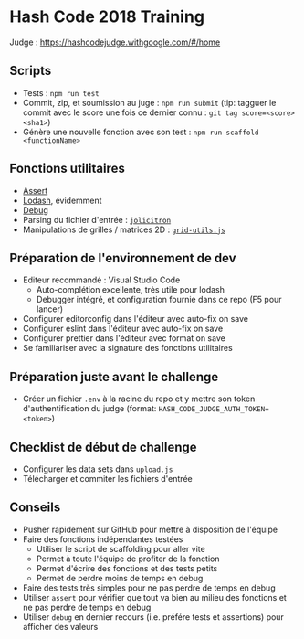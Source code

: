 # Hash Code 2018 Training

Judge : https://hashcodejudge.withgoogle.com/#/home

## Scripts

- Tests : `npm run test`
- Commit, zip, et soumission au juge : `npm run submit` (tip: tagguer le commit avec le score une fois ce dernier connu : `git tag score=<score> <sha1>`)
- Génère une nouvelle fonction avec son test : `npm run scaffold <functionName>`

## Fonctions utilitaires

- [Assert](https://nodejs.org/dist/latest-v6.x/docs/api/assert.html)
- [Lodash](https://lodash.com), évidemment
- [Debug](https://www.npmjs.com/package/debug)
- Parsing du fichier d'entrée : [`jolicitron`](https://www.npmjs.com/package/jolicitron)
- Manipulations de grilles / matrices 2D : [`grid-utils.js`](https://github.com/hgwood/hash-code-2017-qualifications/blob/master/grid-utils.js)

## Préparation de l'environnement de dev

- Editeur recommandé : Visual Studio Code
  - Auto-complétion excellente, très utile pour lodash
  - Debugger intégré, et configuration fournie dans ce repo (F5 pour lancer)
- Configurer editorconfig dans l'éditeur avec auto-fix on save
- Configurer eslint dans l'éditeur avec auto-fix on save
- Configurer prettier dans l'éditeur avec format on save
- Se familiariser avec la signature des fonctions utilitaires

## Préparation juste avant le challenge

- Créer un fichier `.env` à la racine du repo et y mettre son token d'authentification du judge (format: `HASH_CODE_JUDGE_AUTH_TOKEN=<token>`)

## Checklist de début de challenge

- Configurer les data sets dans `upload.js`
- Télécharger et commiter les fichiers d'entrée

## Conseils

- Pusher rapidement sur GitHub pour mettre à disposition de l'équipe
- Faire des fonctions indépendantes testées
  - Utiliser le script de scaffolding pour aller vite
  - Permet à toute l'équipe de profiter de la fonction
  - Permet d'écrire des fonctions et des tests petits
  - Permet de perdre moins de temps en debug
- Faire des tests très simples pour ne pas perdre de temps en debug
- Utiliser `assert` pour vérifier que tout va bien au milieu des fonctions et ne pas perdre de temps en debug
- Utiliser `debug` en dernier recours (i.e. préfére tests et assertions) pour afficher des valeurs
